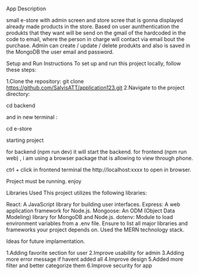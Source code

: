 App Description

small e-store with admin screen and store scree that is gonna displayed already made products in the store. Based on user aunthentication the produkts that they want will be send on the gmail of the hardcoded in the code to email, where the person in charge will contact via email bout the purchase. Admin can create / update / delete produkts and also is saved in the MongoDB the user email and password.

Setup and Run Instructions To set up and run this project locally, follow these steps:

1.Clone the repository: git clone https://github.com/SalvisATT/application123.git 2.Navigate to the project directory:

cd backend

and in new terminal :

cd e-store

starting project

for backend (npm run dev) it will start the backend. for frontend (npm run web) , i am using a browser package that is allowing to view through phone.

ctrl + click in frontend terminal the http://localhost:xxxx to open in browser.

Project must be running. enjoy

Libraries Used This project utilizes the following libraries:

React: A JavaScript library for building user interfaces. Express: A web application framework for Node.js. Mongoose: An ODM (Object Data Modeling) library for MongoDB and Node.js. dotenv: Module to load environment variables from a .env file. Ensure to list all major libraries and frameworks your project depends on. Used the MERN technology stack.

Ideas for future implamentation.

1.Adding favorite section for user 2.Improve usability for admin 3.Adding more error message if havent added all 4.Improve design 5.Added more filter and better categorize them 6.Improve security for app